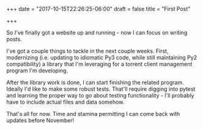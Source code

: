 +++
date = "2017-10-15T22:26:25-06:00"
draft = false
title = "First Post"

+++

So I've finally got a website up and running - now I can focus on writing posts.

I've got a couple things to tackle in the next couple weeks. First, modernizing (i.e. updating to idiomatic Py3 code, while still maintaining Py2 compatibility) a library that I'm leveraging for a torrent client management program I'm developing.

After the library work is done, I can start finishing the related program. Ideally I'd like to make some robust tests. That'll require digging into pytest and learning the proper way to go about testing functionality - I'll probably have to include actual files and data somehow.

That's all for now. Time and stamina permitting I can come back with updates before November!
